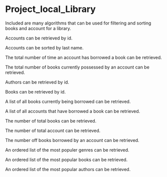 # Project_local_Library

Included are many algorithms that can be used for filtering and sorting books and account for a library.

Accounts can be retrieved by id.

Accounts can be sorted by last name.

The total number of time an account has borrowed a book can be retrieved.

The total number of books currently possessed by an account can be retrieved.

Authors can be retrieved by id.

Books can be retrieved by id.

A list of all books currently being borrowed can be retrieved.

A list of all accounts that have borrowed a book can be retrieved.

The number of total books can be retrieved.

The number of total account can be retrieved.

The number off books borrowed by an account can be retrieved.

An ordered list of the most populer genres can be retrieved.

An ordered list of the most popular books can be retrieved.

An ordered list of the most popular authors can be retrieved.



